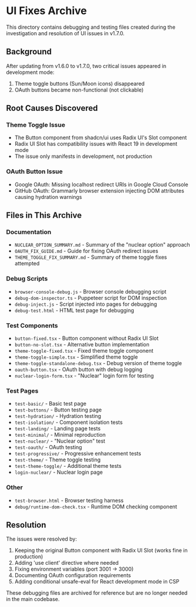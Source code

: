 # UI Fixes Archive

This directory contains debugging and testing files created during the investigation and resolution of UI issues in v1.7.0.

## Background

After updating from v1.6.0 to v1.7.0, two critical issues appeared in development mode:
1. Theme toggle buttons (Sun/Moon icons) disappeared
2. OAuth buttons became non-functional (not clickable)

## Root Causes Discovered

### Theme Toggle Issue
- The Button component from shadcn/ui uses Radix UI's Slot component
- Radix UI Slot has compatibility issues with React 19 in development mode
- The issue only manifests in development, not production

### OAuth Button Issue
- Google OAuth: Missing localhost redirect URIs in Google Cloud Console
- GitHub OAuth: Grammarly browser extension injecting DOM attributes causing hydration warnings

## Files in This Archive

### Documentation
- `NUCLEAR_OPTION_SUMMARY.md` - Summary of the "nuclear option" approach
- `OAUTH_FIX_GUIDE.md` - Guide for fixing OAuth redirect issues
- `THEME_TOGGLE_FIX_SUMMARY.md` - Summary of theme toggle fixes attempted

### Debug Scripts
- `browser-console-debug.js` - Browser console debugging script
- `debug-dom-inspector.ts` - Puppeteer script for DOM inspection
- `debug-inject.js` - Script injected into pages for debugging
- `debug-test.html` - HTML test page for debugging

### Test Components
- `button-fixed.tsx` - Button component without Radix UI Slot
- `button-no-slot.tsx` - Alternative button implementation
- `theme-toggle-fixed.tsx` - Fixed theme toggle component
- `theme-toggle-simple.tsx` - Simplified theme toggle
- `theme-toggle-standalone-debug.tsx` - Debug version of theme toggle
- `oauth-button.tsx` - OAuth button with debug logging
- `nuclear-login-form.tsx` - "Nuclear" login form for testing

### Test Pages
- `test-basic/` - Basic test page
- `test-buttons/` - Button testing page
- `test-hydration/` - Hydration testing
- `test-isolation/` - Component isolation tests
- `test-landing/` - Landing page tests
- `test-minimal/` - Minimal reproduction
- `test-nuclear/` - "Nuclear option" test
- `test-oauth/` - OAuth testing
- `test-progressive/` - Progressive enhancement tests
- `test-theme/` - Theme toggle testing
- `test-theme-toggle/` - Additional theme tests
- `login-nuclear/` - Nuclear login page

### Other
- `test-browser.html` - Browser testing harness
- `debug/runtime-dom-check.tsx` - Runtime DOM checking component

## Resolution

The issues were resolved by:
1. Keeping the original Button component with Radix UI Slot (works fine in production)
2. Adding 'use client' directive where needed
3. Fixing environment variables (port 3001 → 3000)
4. Documenting OAuth configuration requirements
5. Adding conditional unsafe-eval for React development mode in CSP

These debugging files are archived for reference but are no longer needed in the main codebase.
